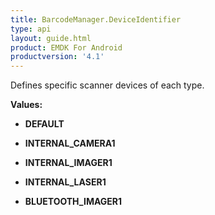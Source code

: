 ```yaml
---
title: BarcodeManager.DeviceIdentifier
type: api
layout: guide.html
product: EMDK For Android
productversion: '4.1'
---
```



Defines specific scanner devices of each type.

**Values:**

* **DEFAULT**

* **INTERNAL_CAMERA1**

* **INTERNAL_IMAGER1**

* **INTERNAL_LASER1**

* **BLUETOOTH_IMAGER1**









